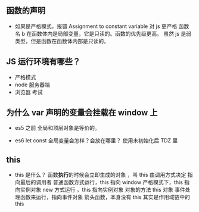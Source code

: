 ## 函数的声明

- 如果是严格模式，报错 Assignment to constant variable
  对 js 更严格
  函数名 b 在函数体内是局部变量，它是只读的。函数的优先级更高。
  虽然 js 是弱类型，但是函数在函数体内部是只读的。

## JS 运行环境有哪些？

- 严格模式
- node 服务器端
- 浏览器 考试

## 为什么 var 声明的变量会挂载在 window 上

- es5 之前 全局和顶层对象是等价的。

- es6 let const 全局变量会怎样？会放在哪里？
  使用未初始化后 TDZ 里

## this

- this 是什么？
  函数**执行**的时候会立即生成的对象
  ，叫 this
  由调用方式决定
  指向最后的调用者
  普通函数方式运行，this 指向 window
  严格模式下，this 指向实例对象
  new 方式运行 ，this 指向实例对象
  对象的方法 this 对象
  事件处理函数来运行，指向事件对象
  箭头函数，本身没有 this 其实是作用域链中的 this
